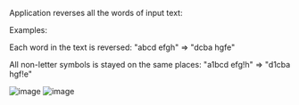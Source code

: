 Application reverses all the words of input text:

Examples:

Each word in the text is reversed:
"abcd efgh" => "dcba hgfe"

All non-letter symbols is stayed on the same places:
"a1bcd efg!h" => "d1cba hgf!e"

![image](https://github.com/AndriiChipets/anagrams/assets/137887124/d41058b0-bcf3-4020-85f5-6851631446a8)
![image](https://github.com/AndriiChipets/anagrams/assets/137887124/e4651d9c-e8d0-4eee-976e-95da48571232)

